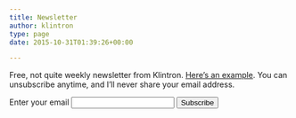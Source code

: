 ```yaml
---
title: Newsletter
author: klintron
type: page
date: 2015-10-31T01:39:26+00:00

---
```

Free, not quite weekly newsletter from Klintron. [Here&#8217;s an example][1]. You can unsubscribe anytime, and I&#8217;ll never share your email address.

<form
  action="https://buttondown.email/api/emails/embed-subscribe/klintron"
  method="post"
  target="popupwindow"
  onsubmit="window.open('https://buttondown.email/klintron', 'popupwindow')"
  class="embeddable-buttondown-form"
>
  <label for="bd-email">Enter your email</label>
  <input type="email" name="email" id="bd-email">
  <input type="hidden" value="1" name="embed"></input>
  <input type="submit" value="Subscribe"></input>
</form>
         

 [1]: http://technoccult.net/archives/2014/09/21/worst-case-scenarios/